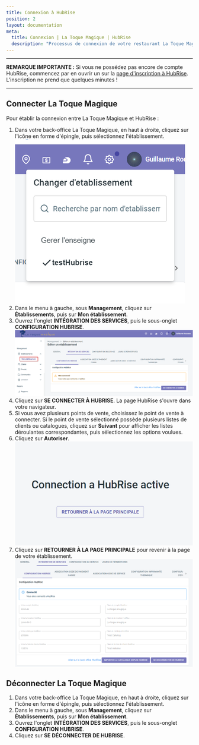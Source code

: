 ```yaml
---
title: Connexion à HubRise
position: 2
layout: documentation
meta:
  title: Connexion | La Toque Magique | HubRise
  description: "Processus de connexion de votre restaurant La Toque Magique à HubRise : liste des éléments à fournir et étapes à suivre pour recevoir vos commandes La Toque Magique dans votre logiciel de caisse."
---
```


---

**REMARQUE IMPORTANTE :** Si vous ne possédez pas encore de compte HubRise, commencez par en ouvrir un sur la [page d'inscription à HubRise](https://manager.hubrise.com/signup). L'inscription ne prend que quelques minutes !

---

## Connecter La Toque Magique

Pour établir la connexion entre La Toque Magique et HubRise :

1. Dans votre back-office La Toque Magique, en haut à droite, cliquez sur l'icône en forme d'épingle, puis sélectionnez l'établissement.
   ![Connexion à HubRise - Passer en mode gestion d'établissement](./images/001-manage-location.png)
1. Dans le menu à gauche, sous **Management**, cliquez sur **Établissements**, puis sur **Mon établissement**.
1. Ouvrez l'onglet **INTÉGRATION DES SERVICES**, puis le sous-onglet **CONFIGURATION HUBRISE**.
   ![Connexion à HubRise - HubRise déconnecté](./images/002-hubrise-disconnected.png)
1. Cliquez sur **SE CONNECTER À HUBRISE**. La page HubRise s'ouvre dans votre navigateur.
1. Si vous avez plusieurs points de vente, choisissez le point de vente à connecter. Si le point de vente sélectionné possède plusieurs listes de clients ou catalogues, cliquez sur **Suivant** pour afficher les listes déroulantes correspondantes, puis sélectionnez les options voulues.
1. Cliquez sur **Autoriser**.
   ![Connexion à HubRise - Confirmation de connexion](./images/004-hubrise-confirm-connection.png)
1. Cliquez sur **RETOURNER À LA PAGE PRINCIPALE** pour revenir à la page de votre établissement.
   ![Connexion à HubRise - HubRise connecté](./images/005-hubrise-connected.png)

## Déconnecter La Toque Magique

1. Dans votre back-office La Toque Magique, en haut à droite, cliquez sur l'icône en forme d'épingle, puis sélectionnez l'établissement.
1. Dans le menu à gauche, sous **Management**, cliquez sur **Établissements**, puis sur **Mon établissement**.
1. Ouvrez l'onglet **INTÉGRATION DES SERVICES**, puis le sous-onglet **CONFIGURATION HUBRISE**.
1. Cliquez sur **SE DÉCONNECTER DE HUBRISE**.
